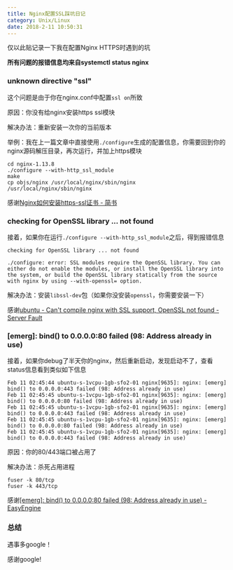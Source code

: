 ```yaml
---
title: Nginx配置SSL踩坑日记
category: Unix/Linux
date: 2018-2-11 10:50:31
---
```


仅以此贴记录一下我在配置Nginx HTTPS时遇到的坑

**所有问题的报错信息均来自systemctl status nginx**

### unknown directive "ssl"

这个问题是由于你在nginx.conf中配置`ssl on`所致

原因：你没有给nginx安装https ssl模块

解决办法：重新安装一次你的当前版本

举例：我在上一篇文章中直接使用`./configure`生成的配置信息，你需要回到你的nginx源码解压目录，再次运行，并加上https模块

```
cd nginx-1.13.8
./configure --with-http_ssl_module
make
cp objs/nginx /usr/local/nginx/sbin/nginx
/usr/local/nginx/sbin/nginx
```

感谢[Nginx如何安装https-ssl证书 - 简书](https://www.jianshu.com/p/a2bd2c82ce3d)

### checking for OpenSSL library ... not found

接着，如果你在运行`./configure --with-http_ssl_module`之后，得到报错信息

```
checking for OpenSSL library ... not found

./configure: error: SSL modules require the OpenSSL library. You can either do not enable the modules, or install the OpenSSL library into the system, or build the OpenSSL library statically from the source with nginx by using --with-openssl= option.
```

解决办法：安装`libssl-dev`包（如果你没安装`openssl`，你需要安装一下）

感谢[ubuntu - Can't compile nginx with SSL support, OpenSSL not found - Server Fault](https://serverfault.com/questions/416571/cant-compile-nginx-with-ssl-support-openssl-not-found)

### [emerg]: bind() to 0.0.0.0:80 failed (98: Address already in use)

接着，如果你debug了半天你的nginx，然后重新启动，发现启动不了，查看status信息看到类似如下信息

```
Feb 11 02:45:44 ubuntu-s-1vcpu-1gb-sfo2-01 nginx[9635]: nginx: [emerg] bind() to 0.0.0.0:443 failed (98: Address already in use)
Feb 11 02:45:45 ubuntu-s-1vcpu-1gb-sfo2-01 nginx[9635]: nginx: [emerg] bind() to 0.0.0.0:80 failed (98: Address already in use)
Feb 11 02:45:45 ubuntu-s-1vcpu-1gb-sfo2-01 nginx[9635]: nginx: [emerg] bind() to 0.0.0.0:443 failed (98: Address already in use)
Feb 11 02:45:45 ubuntu-s-1vcpu-1gb-sfo2-01 nginx[9635]: nginx: [emerg] bind() to 0.0.0.0:80 failed (98: Address already in use)
Feb 11 02:45:45 ubuntu-s-1vcpu-1gb-sfo2-01 nginx[9635]: nginx: [emerg] bind() to 0.0.0.0:443 failed (98: Address already in use)
```

原因：你的80/443端口被占用了

解决办法：杀死占用进程

```
fuser -k 80/tcp
fuser -k 443/tcp
```

感谢[[emerg]: bind() to 0.0.0.0:80 failed (98: Address already in use) - EasyEngine](https://easyengine.io/tutorials/nginx/troubleshooting/emerg-bind-failed-98-address-already-in-use/)

### 总结

遇事多google！

感谢google!